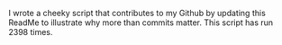 I wrote a cheeky script that contributes to my Github by updating this ReadMe to illustrate why more than commits matter. This script has run 2398 times.